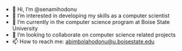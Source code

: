 - 👋 Hi, I’m @senamihodonu
- 👀 I’m interested in developing my skills as a computer scientist
- 🌱 I’m currently in the computer science program at Boise State University
- 💞️ I’m looking to collaborate on computer science related projects
- 📫 How to reach me: abimbolahodonu@u.boisestate.edu

<!---
senamihodonu/senamihodonu is a ✨ special ✨ repository because its `README.md` (this file) appears on your GitHub profile.
You can click the Preview link to take a look at your changes.
--->
